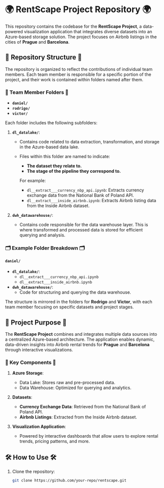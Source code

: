 # 🌍 RentScape Project Repository 🌍

This repository contains the codebase for the **RentScape Project**, a data-powered visualization application that integrates diverse datasets into an Azure-based storage solution. The project focuses on Airbnb listings in the cities of **Prague** and **Barcelona**.

## 🚀 Repository Structure 🚀

The repository is organized to reflect the contributions of individual team members. Each team member is responsible for a specific portion of the project, and their work is contained within folders named after them.

### 📂 Team Member Folders 📂

- **`daniel/`**
- **`rodrigo/`**
- **`victor/`**

Each folder includes the following subfolders:

1. **`dl_datalake/`**:
   - Contains code related to data extraction, transformation, and storage in the Azure-based data lake.
   - Files within this folder are named to indicate:
     - **The dataset they relate to.**
     - **The stage of the pipeline they correspond to.**

     For example:
     - `dl__extract___currency_nbp_api.ipynb`: Extracts currency exchange data from the National Bank of Poland API.
     - `dl__extract___inside_airbnb.ipynb`: Extracts Airbnb listing data from the Inside Airbnb dataset.

2. **`dwh_datawarehouse/`**:
   - Contains code responsible for the data warehouse layer. This is where transformed and processed data is stored for efficient querying and analysis.

### 🗂 Example Folder Breakdown 🗂

#### `daniel/`
- **`dl_datalake/`**:
  - `dl__extract___currency_nbp_api.ipynb`
  - `dl__extract___inside_airbnb.ipynb`
- **`dwh_datawarehouse/`**:
  - Code for structuring and querying the data warehouse.

The structure is mirrored in the folders for **Rodrigo** and **Victor**, with each team member focusing on specific datasets and project stages.

## 🌟 Project Purpose 🌟

The **RentScape Project** combines and integrates multiple data sources into a centralized Azure-based architecture. The application enables dynamic, data-driven insights into Airbnb rental trends for **Prague** and **Barcelona** through interactive visualizations.

### 🔑 Key Components 🔑

1. **Azure Storage**:
   - Data Lake: Stores raw and pre-processed data.
   - Data Warehouse: Optimized for querying and analytics.

2. **Datasets**:
   - **Currency Exchange Data**: Retrieved from the National Bank of Poland API.
   - **Airbnb Listings**: Extracted from the Inside Airbnb dataset.

3. **Visualization Application**:
   - Powered by interactive dashboards that allow users to explore rental trends, pricing patterns, and more.

## 🛠 How to Use 🛠

1. Clone the repository:
   ```bash
   git clone https://github.com/your-repo/rentscape.git
